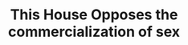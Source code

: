 ---
title: "This House Opposes the commercialization of sex"
infoslide: "* widespread use of sex and sexual imagery to sell products, entertainment and business"
round: "Octos"
weight: 10
videos: ['d3szK5YBSK4']
tags: ['Family and Relationships', 'Business', 'Media']
layout: "motion"
categories: ["motions"]
---